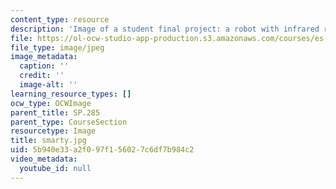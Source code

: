 ```yaml
---
content_type: resource
description: 'Image of a student final project: a robot with infrared remote control.'
file: https://ol-ocw-studio-app-production.s3.amazonaws.com/courses/es-293-lego-robotics-spring-2007/5b940e33a2f097f156027c6df7b984c2_smarty.jpg
file_type: image/jpeg
image_metadata:
  caption: ''
  credit: ''
  image-alt: ''
learning_resource_types: []
ocw_type: OCWImage
parent_title: SP.285
parent_type: CourseSection
resourcetype: Image
title: smarty.jpg
uid: 5b940e33-a2f0-97f1-5602-7c6df7b984c2
video_metadata:
  youtube_id: null
---
```

